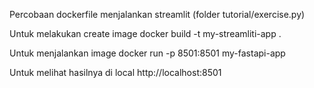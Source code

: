 Percobaan dockerfile menjalankan streamlit (folder tutorial/exercise.py)

Untuk melakukan create image 
docker build -t my-streamliti-app .

Untuk menjalankan image
docker run -p 8501:8501 my-fastapi-app

Untuk melihat hasilnya di local
http://localhost:8501